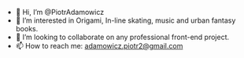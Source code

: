 - 👋 Hi, I’m @PiotrAdamowicz
- 👀 I’m interested in Origami, In-line skating, music and urban fantasy books.
- 💞️ I’m looking to collaborate on any professional front-end project.
- 📫 How to reach me: adamowicz.piotr2@gmail.com

<!---
PiotrAdamowicz/PiotrAdamowicz is a ✨ special ✨ repository because its `README.md` (this file) appears on your GitHub profile.
You can click the Preview link to take a look at your changes.
--->
